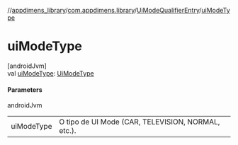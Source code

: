 //[appdimens_library](../../../index.md)/[com.appdimens.library](../index.md)/[UiModeQualifierEntry](index.md)/[uiModeType](ui-mode-type.md)

# uiModeType

[androidJvm]\
val [uiModeType](ui-mode-type.md): [UiModeType](../-ui-mode-type/index.md)

#### Parameters

androidJvm

| | |
|---|---|
| uiModeType | O tipo de UI Mode (CAR, TELEVISION, NORMAL, etc.). |